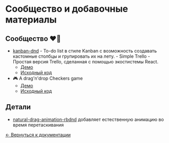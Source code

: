 # Сообщество и добавочные материалы

## Сообщество ❤️👋

- [kanban-dnd](https://kanban-dnd.glitch.me) \- To-do list в стиле Kanban с возможность создавать кастомные столбцы и групировать их на лету. - Simple Trello - Простая версия Trello, сделанная с помощью экостистемы React.
  - [Демо](https://simple-trello.netlify.com/)
  - [Исходный код](https://github.com/ng-hai/simple-trello)
- 🎮 A drag'n'drop Checkers game
  - [Демо](https://checkers-game.netlify.com/)
  - [Исходный код](https://github.com/emanuellarini/checkers)

## Детали

- [natural-drag-animation-rbdnd](https://github.com/rokborf/natural-drag-animation-rbdnd) добавляет естественную анимацию во время перетаскивания

[← Вернуться к документации](/README.md#documentation-)

